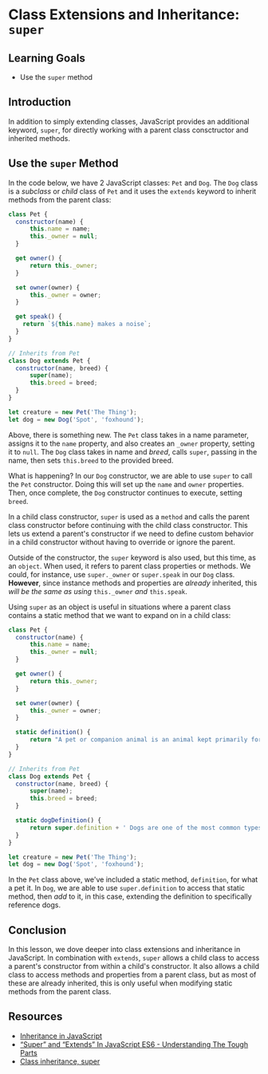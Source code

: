 # Class Extensions and Inheritance: `super`

## Learning Goals

- Use the `super` method

## Introduction

In addition to simply extending classes, JavaScript provides an additional
keyword, `super`, for directly working with a parent class consctructor and inherited
methods.

## Use the `super` Method

In the code below, we have 2 JavaScript classes: `Pet` and `Dog`. The `Dog`
class is a _subclass_ or _child_ class of `Pet` and it uses the `extends`
keyword to inherit methods from the parent class:

```js
class Pet {
  constructor(name) {
	  this.name = name;
	  this._owner = null;
  }

  get owner() {
	  return this._owner;
  }

  set owner(owner) {
	  this._owner = owner;
  }

  get speak() {
    return `${this.name} makes a noise`;
  }
}

// Inherits from Pet
class Dog extends Pet {
  constructor(name, breed) {
	  super(name);
	  this.breed = breed;
  }
}

let creature = new Pet('The Thing');
let dog = new Dog('Spot', 'foxhound');
```

Above, there is something new. The `Pet` class takes in a name parameter,
assigns it to the `name` property, and also creates an `_owner` property,
setting it to `null`. The `Dog` class takes in name and _breed_, calls `super`,
passing in the name, then sets `this.breed` to the provided breed.

What is happening? In our `Dog` constructor, we are able to use `super` to call
the `Pet` constructor. Doing this will set up the `name` and `owner`
properties. Then, once complete, the `Dog` constructor continues to execute,
setting `breed`.

In a child class constructor, `super` is used as a `method` and calls the parent
class constructor before continuing with the child class constructor. This lets
us extend a parent's constructor if we need to define custom behavior in a child
constructor without having to override or ignore the parent.

Outside of the constructor, the `super` keyword is also used, but this time, as
an `object`. When used, it refers to parent class properties or methods. We
could, for instance, use `super._owner` or `super.speak` in our `Dog` class.
**However**, since instance methods and properties are _already_ inherited, this
_will be the same as using_ `this._owner` _and_ `this.speak`.

Using `super` as an object is useful in situations where a parent class contains
a static method that we want to expand on in a child class:

```js
class Pet {
  constructor(name) {
	  this.name = name;
	  this._owner = null;
  }

  get owner() {
	  return this._owner;
  }

  set owner(owner) {
	  this._owner = owner;
  }

  static definition() {
	  return "A pet or companion animal is an animal kept primarily for a person's company.";
  }
}

// Inherits from Pet
class Dog extends Pet {
  constructor(name, breed) {
	  super(name);
	  this.breed = breed;
  }

  static dogDefinition() {
	  return super.definition + ' Dogs are one of the most common types of pets.';
  }
}

let creature = new Pet('The Thing');
let dog = new Dog('Spot', 'foxhound');
```

In the `Pet` class above, we've included a static method, `definition`, for
what a pet it. In `Dog`, we are able to use `super.definition` to access that
static method, then _add_ to it, in this case, extending the definition to
specifically reference dogs.

## Conclusion

In this lesson, we dove deeper into class extensions and inheritance in
JavaScript. In combination with `extends`, `super` allows a child class to
access a parent's constructor from within a child's constructor. It also allows
a child class to access methods and properties from a parent class, but as most
of these are already inherited, this is only useful when modifying static
methods from the parent class.

## Resources

- [Inheritance in JavaScript](https://developer.mozilla.org/en-US/docs/Learn/JavaScript/Objects/Inheritance)
- [“Super” and “Extends” In JavaScript ES6 - Understanding The Tough Parts](https://medium.com/beginners-guide-to-mobile-web-development/super-and-extends-in-javascript-es6-understanding-the-tough-parts-6120372d3420)
- [Class inheritance, super](https://javascript.info/class-inheritance)
